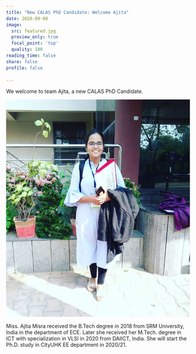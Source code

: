 ```yaml
---
title: "New CALAS PhD Candidate: Welcome Ajita"
date: 2020-09-08
image:
  src: featured.jpg
  preview_only: true
  focal_point: 'top'
  quality: 100
reading_time: false
share: false
profile: false

---
```

We welcome to team Ajita, a new CALAS PhD Candidate.
<!--more-->

![](image.jpg)

Miss. Ajita Misra received the B.Tech degree in 2018 from SRM University, India in the department of ECE. Later she received her M.Tech. degree in ICT with specialization in VLSI in 2020 from DAIICT, India. She will start the Ph.D. study in CityUHK EE department in 2020/21.